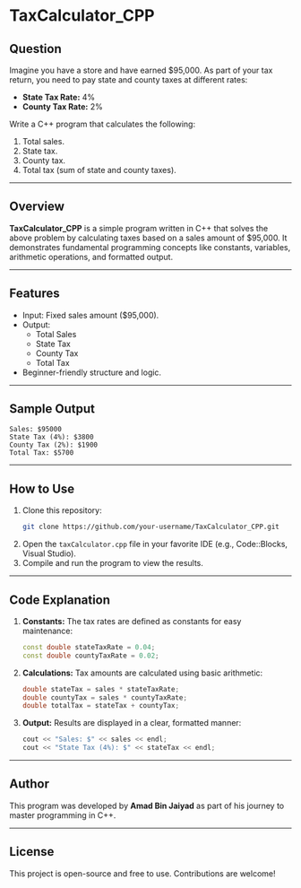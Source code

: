 # TaxCalculator_CPP

## Question
Imagine you have a store and have earned $95,000. As part of your tax return, you need to pay state and county taxes at different rates:  
- **State Tax Rate:** 4%  
- **County Tax Rate:** 2%  

Write a C++ program that calculates the following:  
1. Total sales.  
2. State tax.  
3. County tax.  
4. Total tax (sum of state and county taxes).  

---

## Overview
**TaxCalculator_CPP** is a simple program written in C++ that solves the above problem by calculating taxes based on a sales amount of $95,000. It demonstrates fundamental programming concepts like constants, variables, arithmetic operations, and formatted output.

---

## Features
- Input: Fixed sales amount ($95,000).  
- Output:  
  - Total Sales  
  - State Tax  
  - County Tax  
  - Total Tax  
- Beginner-friendly structure and logic.

---

## Sample Output
```plaintext
Sales: $95000
State Tax (4%): $3800
County Tax (2%): $1900
Total Tax: $5700
```

---

## How to Use
1. Clone this repository:
   ```bash
   git clone https://github.com/your-username/TaxCalculator_CPP.git
   ```
2. Open the `taxCalculator.cpp` file in your favorite IDE (e.g., Code::Blocks, Visual Studio).  
3. Compile and run the program to view the results.

---

## Code Explanation
1. **Constants:** The tax rates are defined as constants for easy maintenance:
   ```cpp
   const double stateTaxRate = 0.04;
   const double countyTaxRate = 0.02;
   ```
2. **Calculations:** Tax amounts are calculated using basic arithmetic:
   ```cpp
   double stateTax = sales * stateTaxRate;
   double countyTax = sales * countyTaxRate;
   double totalTax = stateTax + countyTax;
   ```
3. **Output:** Results are displayed in a clear, formatted manner:
   ```cpp
   cout << "Sales: $" << sales << endl;
   cout << "State Tax (4%): $" << stateTax << endl;
   ```

---

## Author
This program was developed by **Amad Bin Jaiyad** as part of his journey to master programming in C++.

---

## License
This project is open-source and free to use. Contributions are welcome!
